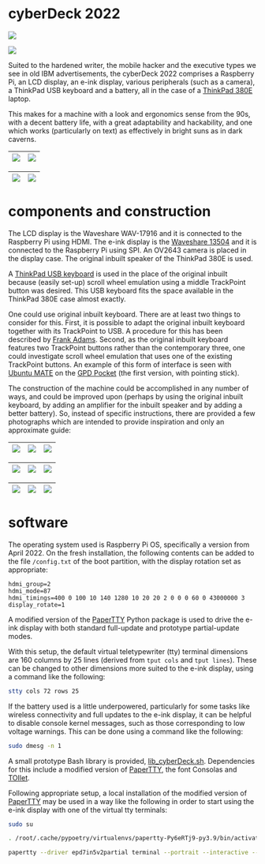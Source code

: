 # cyberDeck 2022

![](media/cyberDeck_2022_Thornwood_1.jpg)

![](media/cyberDeck_2022_Brandenburg_3.jpg)

Suited to the hardened writer, the mobile hacker and the executive types we see in old IBM advertisements, the cyberDeck 2022 comprises a Raspberry Pi, an LCD display, an e-ink display, various peripherals (such as a camera), a ThinkPad USB keyboard and a battery, all in the case of a [ThinkPad 380E](https://old.reddit.com/r/thinkpad/comments/wy555k/the_thinkpad_380_is_the_perfect_answer_for_an) laptop.

This makes for a machine with a look and ergonomics sense from the 90s, with a decent battery life, with a great adaptability and hackability, and one which works (particularly on text) as effectively in bright suns as in dark caverns.

|![](media/cyberDeck_2022_Brandenburg_1.jpg)|![](media/cyberDeck_2022_Brandenburg_2.jpg)|
|:---:|:---:|

|![](media/cyberDeck_2022_Clyde_1.jpg)|![](media/cyberDeck_2022_Dowanhill_1.jpg)|
|:---:|:---:|

# components and construction

The LCD display is the Waveshare WAV-17916 and it is connected to the Raspberry Pi using HDMI. The e-ink display is the [Waveshare 13504](https://www.waveshare.com/product/7.5inch-e-paper-hat.htm) and it is connected to the Raspberry Pi using SPI. An OV2643 camera is placed in the display case. The original inbuilt speaker of the ThinkPad 380E is used.

A [ThinkPad USB keyboard](https://www.lenovo.com/gb/en/p/accessories-and-software/keyboards-and-mice/keyboards/0b47221) is used in the place of the original inbuilt because (easily set-up) scroll wheel emulation using a middle TrackPoint button was desired. This USB keyboard fits the space available in the ThinkPad 380E case almost exactly.

One could use original inbuilt keyboard. There are at least two things to consider for this. First, it is possible to adapt the original inbuilt keyboard together with its TrackPoint to USB. A procedure for this has been described by [Frank Adams](https://vimeo.com/458669376). Second, as the original inbuilt keyboard features two TrackPoint buttons rather than the contemporary three, one could investigate scroll wheel emulation that uses one of the existing TrackPoint buttons. An example of this form of interface is seen with [Ubuntu MATE](https://ubuntu-mate.org/umpcs) on the [GPD Pocket](https://gpd.hk/gpdpocket) (the first version, with pointing stick).

The construction of the machine could be accomplished in any number of ways, and could be improved upon (perhaps by using the original inbuilt keyboard, by adding an amplifier for the inbuilt speaker and by adding a better battery). So, instead of specific instructions, there are provided a few photographs which are intended to provide inspiration and only an approximate guide:

|![](media/cyberDeck_2022_construction_1.jpg)|![](media/OV2643_1.jpg)|![](media/OV2643_2.jpg)|
|:---:|:---:|:---:|

|![](media/cyberDeck_2022_construction_2.jpg)|![](media/cyberDeck_2022_construction_3.jpg)|![](media/cyberDeck_2022_construction_4.jpg)|
|:---:|:---:|:---:|

|![](media/cyberDeck_2022_construction_5.jpg)|![](media/cyberDeck_2022_construction_6.jpg)|![](media/cyberDeck_2022_construction_7.jpg)|
|:---:|:---:|:---:|

# software

The operating system used is Raspberry Pi OS, specifically a version from April 2022. On the fresh installation, the following contents can be added to the file `/config.txt` of the boot partition, with the display rotation set as appropriate:

```
hdmi_group=2
hdmi_mode=87
hdmi_timings=400 0 100 10 140 1280 10 20 20 2 0 0 0 60 0 43000000 3
display_rotate=1
```

A modified version of the [PaperTTY](https://github.com/wdbm/PaperTTY) Python package is used to drive the e-ink display with both standard full-update and prototype partial-update modes.

With this setup, the default virtual teletypewriter (tty) terminal dimensions are 160 columns by 25 lines (derived from `tput cols` and `tput lines`). These can be changed to other dimensions more suited to the e-ink display, using a command like the following:

```Bash
stty cols 72 rows 25
```

If the battery used is a little underpowered, particularly for some tasks like wireless connectivity and full updates to the e-ink display, it can be helpful to disable console kernel messages, such as those corresponding to low voltage warnings. This can be done using a command like the following:

```Bash
sudo dmesg -n 1
```

A small prototype Bash library is provided, [lib_cyberDeck.sh](lib_cyberDeck.sh). Dependencies for this include a modified version of [PaperTTY](https://github.com/wdbm/PaperTTY), the font Consolas and [TOIlet](caca.zoy.org/wiki/toilet).

Following appropriate setup, a local installation of the modified version of [PaperTTY](https://github.com/wdbm/PaperTTY) may be used in a way like the following in order to start using the e-ink display with one of the virtual tty terminals:

```Bash
sudo su

. /root/.cache/pypoetry/virtualenvs/papertty-Py6eRTj9-py3.9/bin/activate

papertty --driver epd7in5v2partial terminal --portrait --interactive --size 20 --font /home/user/.fonts/consolas.ttf --spacing="auto"
```
